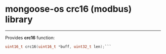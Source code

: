 # mongoose-os crc16 (modbus) library
---

Provides **crc16** function:

```c
uint16_t crc16(uint16_t *buff, uint32_t len);```
  
  
